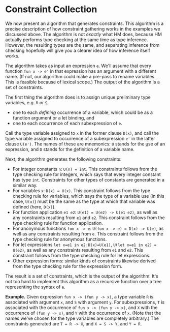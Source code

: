 # Constraint Collection

We now present an algorithm that generates constraints. This algorithm
is a precise description of how constraint gathering works in the
examples we discussed above. The algorithm is not *exactly* what HM does,
because HM actually performs type checking at the same time as type
inference. However, the resulting types are the same, and separating
inference from checking hopefully will give you a clearer idea of how
inference itself works.

The algorithm takes as input an expression `e`. We'll
assume that every function `fun x -> e'` in that expression has an
argument with a different name. (If not, our algorithm could make a
pre-pass to rename variables. This is feasible because of lexical scope.)
The output of the algorithm is a set of constraints.

The first thing the algorithm does is to assign unique preliminary
type variables, e.g. `R` or `S`, 

- one to each *defining* occurrence of a variable, which could be as
  a function argument or a let binding, and
- one to each occurrence of each subexpression of `e`.

Call the type variable assigned to `x` in the former clause
`D(x)`, and call the type variable assigned to occurrence of a
subexpression `e'` in the latter clause `U(e')`.  The names of these
are mnemonics:  `U` stands for the <u>u</u>se of an expression,
and `D` stands for the <u>d</u>efinition of a variable name.

Next, the algorithm generates the following constraints:

- For integer constants `n`:  `U(n) = int`.  This constraints follows
  from the type checking rule for integers, which says that every
  integer constant has type `int`.  Constraints for other types of 
  constants are generated in a similar way.
- For variables `x`:  `D(x) = U(x)`.  This constraint follows from the type
  checking rule for variables, which says the type of a variable use (in this case, `U(x)`)
  must be the same as the type at which that variable was defined (here, `D(x)`).
- For function application `e1 e2`: `U(e1) = U(e2) -> U(e1 e2)`, 
  as well as any constraints resulting from `e1` and `e2`.  This constraint follows
  from the type checking rule for function application.
- For anonymous functions `fun x -> e`: `U(fun x -> e) = D(x) -> U(e)`,
  as well as any constraints resulting from `e`.  This constraint follows from the
  type checking rule for anonymous functions.
- For let expressions `let x=e1 in e2`: `D(x)=U(e1)`, `U(let x=e1 in e2) = U(e2)`,
  as well as any constraints resulting from `e1` and `e2`.  This constraint follows
  from the type checking rule for let expressions.
- Other expression forms:  similar kinds of constraints likewise derived from the
  type checking rule for the expression form.

The result is a set of constraints, which is the output of the
algorithm. It's not too hard to implement this algorithm as a recursive
function over a tree representing the syntax of `e`.

**Example.**
Given expression `fun x -> (fun y -> x)`, a type variable `R` is
associated with argument `x`, and `S` with argument `y`.  For
subexpressions, `T` is associated with the occurrence of `fun x -> (fun
y -> x)`, and `X` with the occurrence of `(fun y -> x)`, and `Y` with
the occurrence of `x`. (Note that the names we've chosen for the type
variables are completely arbitrary.) The constraints generated are `T =
R -> X`, and `X = S -> Y`, and `Y = R`.

